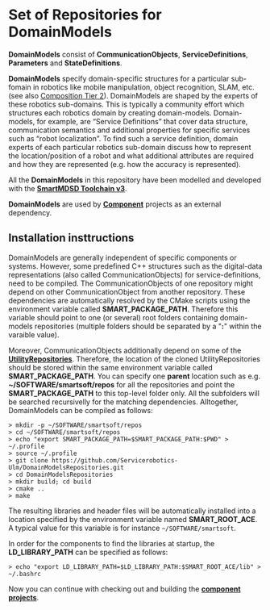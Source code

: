 # Set of Repositories for DomainModels

**DomainModels** consist of **CommunicationObjects**, **ServiceDefinitions**, **Parameters** and **StateDefinitions**.

**DomainModels** specify domain-specific structures for a particular sub-fomain in robotics like mobile manipulation, object recognition, SLAM, etc. (see also [Composition Tier 2](http://robmosys.eu/wiki/general_principles:ecosystem:start)). DomainModels are shaped by the experts of these robotics sub-domains. This is typically a community effort which structures each robotics domain by creating domain-models. Domain-models, for example, are “Service Definitions” that cover data structure, communication semantics and additional properties for specific services such as “robot localization”. To find such a service definition, domain experts of each particular robotics sub-domain discuss how to represent the location/position of a robot and what additional attributes are required and how they are represented (e.g. how the accuracy is represented).

All the **DomainModels** in this repository have been modelled and developed with the [**SmartMDSD Toolchain v3**](http://robmosys.eu/wiki/baseline:environment_tools:smartsoft:smartmdsd-toolchain:start).

**DomainModels** are used by [**Component**](https://github.com/Servicerobotics-Ulm/ComponentRepository) projects as an external dependency.

## Installation insttructions

DomainModels are generally independent of specific components or systems. However, some predefined C++ structures such as the digital-data representations (also called CommunicationObjects) for service-definitions, need to be compiled. The CommunicationObjects of one repository might depend on other CommunicationObject from another repository. These dependencies are automatically resolved by the CMake scripts using the environment variable called **SMART_PACKAGE_PATH**. Therefore this variable should point to one (or several) root folders containing domain-models repositories (multiple folders should be separated by a "**:**" within the varaible value).

Moreover, CommunicationObjects additionally depend on some of the [**UtilityRepositories**](https://github.com/Servicerobotics-Ulm/UtilityRepository). Therefore, the location of the cloned UtilityRepositories should be stored within the same environment variable called **SMART_PACKAGE_PATH**. You can specify one **parent** location such as e.g. **~/SOFTWARE/smartsoft/repos** for all the repositories and point the **SMART_PACKAGE_PATH** to this top-level folder only. All the subfolders will be searched recursivelly for the matching dependencies. Alltogether, DomainModels can be compiled as follows:

```
> mkdir -p ~/SOFTWARE/smartsoft/repos
> cd ~/SOFTWARE/smartsoft/repos
> echo "export SMART_PACKAGE_PATH=$SMART_PACKAGE_PATH:$PWD" > ~/.profile
> source ~/.profile
> git clone https://github.com/Servicerobotics-Ulm/DomainModelsRepositories.git
> cd DomainModelsRepositories
> mkdir build; cd build
> cmake ..
> make
```

The resulting libraries and header files will be automatically installed into a location specified by the environment variable named **SMART_ROOT_ACE**. A typical value for this variable is for instance `~/SOFTWARE/smartsoft`.

In order for the components to find the libraries at startup, the **LD_LIBRARY_PATH** can be specified as follows:

```
> echo "export LD_LIBRARY_PATH=$LD_LIBRARY_PATH:$SMART_ROOT_ACE/lib" > ~/.bashrc
```

Now you can continue with checking out and building the [**component projects**](https://github.com/Servicerobotics-Ulm/ComponentRepository).
